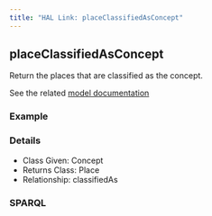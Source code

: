 ```yaml
---
title: "HAL Link: placeClassifiedAsConcept"
---
```


## placeClassifiedAsConcept

Return the places that are classified as the concept.

See the related [model documentation](/model/base/#types-and-classifications)

### Example




### Details

* Class Given: Concept
* Returns Class: Place
* Relationship: classifiedAs


### SPARQL
```

```

